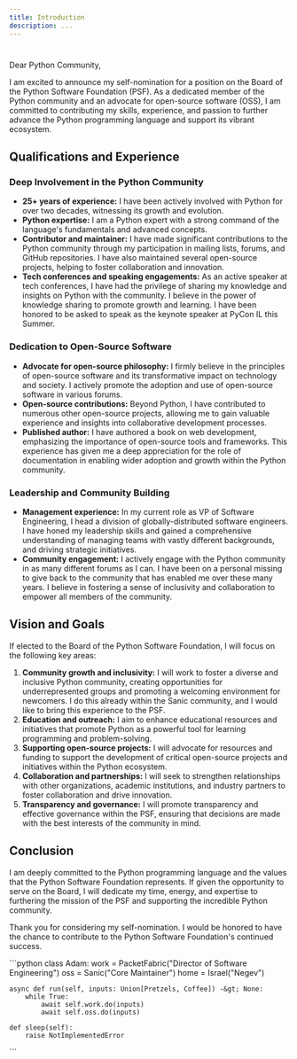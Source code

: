 ```yaml
---
title: Introduction
description: ...
---
```


# 


Dear Python Community,


I am excited to announce my self\-nomination for a position on the Board of the Python Software Foundation (PSF). As a dedicated member of the Python community and an advocate for open\-source software (OSS), I am committed to contributing my skills, experience, and passion to further advance the Python programming language and support its vibrant ecosystem.


## Qualifications and Experience


### Deep Involvement in the Python Community


* **25\+ years of experience:** I have been actively involved with Python for over two decades, witnessing its growth and evolution.
* **Python expertise:** I am a Python expert with a strong command of the language's fundamentals and advanced concepts.
* **Contributor and maintainer:** I have made significant contributions to the Python community through my participation in mailing lists, forums, and GitHub repositories. I have also maintained several open\-source projects, helping to foster collaboration and innovation.
* **Tech conferences and speaking engagements:** As an active speaker at tech conferences, I have had the privilege of sharing my knowledge and insights on Python with the community. I believe in the power of knowledge sharing to promote growth and learning. I have been honored to be asked to speak as the keynote speaker at PyCon IL this Summer.


### Dedication to Open\-Source Software


* **Advocate for open\-source philosophy:** I firmly believe in the principles of open\-source software and its transformative impact on technology and society. I actively promote the adoption and use of open\-source software in various forums.
* **Open\-source contributions:** Beyond Python, I have contributed to numerous other open\-source projects, allowing me to gain valuable experience and insights into collaborative development processes.
* **Published author:** I have authored a book on web development, emphasizing the importance of open\-source tools and frameworks. This experience has given me a deep appreciation for the role of documentation in enabling wider adoption and growth within the Python community.


### Leadership and Community Building


* **Management experience:** In my current role as VP of Software Engineering, I head a division of globally\-distributed software engineers. I have honed my leadership skills and gained a comprehensive understanding of managing teams with vastly different backgrounds, and driving strategic initiatives.
* **Community engagement:** I actively engage with the Python community in as many different forums as I can. I have been on a personal missing to give back to the community that has enabled me over these many years. I believe in fostering a sense of inclusivity and collaboration to empower all members of the community.


## Vision and Goals


If elected to the Board of the Python Software Foundation, I will focus on the following key areas:


1. **Community growth and inclusivity:** I will work to foster a diverse and inclusive Python community, creating opportunities for underrepresented groups and promoting a welcoming environment for newcomers. I do this already within the Sanic community, and I would like to bring this experience to the PSF.
2. **Education and outreach:** I aim to enhance educational resources and initiatives that promote Python as a powerful tool for learning programming and problem\-solving.
3. **Supporting open\-source projects:** I will advocate for resources and funding to support the development of critical open\-source projects and initiatives within the Python ecosystem.
4. **Collaboration and partnerships:** I will seek to strengthen relationships with other organizations, academic institutions, and industry partners to foster collaboration and drive innovation.
5. **Transparency and governance:** I will promote transparency and effective governance within the PSF, ensuring that decisions are made with the best interests of the community in mind.


## Conclusion


I am deeply committed to the Python programming language and the values that the Python Software Foundation represents. If given the opportunity to serve on the Board, I will dedicate my time, energy, and expertise to furthering the mission of the PSF and supporting the incredible Python community.


Thank you for considering my self\-nomination. I would be honored to have the chance to contribute to the Python Software Foundation's continued success.


\`\`\`python
class Adam:
 work \= PacketFabric("Director of Software Engineering")
 oss \= Sanic("Core Maintainer")
 home \= Israel("Negev")



```
async def run(self, inputs: Union[Pretzels, Coffee]) -&gt; None:
    while True:
        await self.work.do(inputs)
        await self.oss.do(inputs)

def sleep(self):
    raise NotImplementedError

```

\`\`\`


